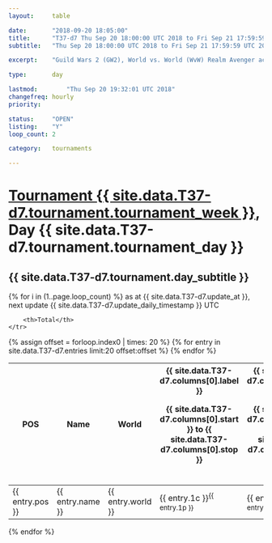 ```yaml
---
layout: 	table

date: 		"2018-09-20 18:05:00"
title: 		"T37-d7 Thu Sep 20 18:00:00 UTC 2018 to Fri Sep 21 17:59:59 UTC 2018"
subtitle: 	"Thu Sep 20 18:00:00 UTC 2018 to Fri Sep 21 17:59:59 UTC 2018"

excerpt:    "Guild Wars 2 (GW2), World vs. World (WvW) Realm Avenger achivement Tournament. \"Every Kill Counts\""

type:       day

lastmod: 		"Thu Sep 20 19:32:01 UTC 2018"
changefreq: hourly
priority:   

status:     "OPEN"
listing:    "Y"
loop_count: 2

category: 	tournaments

---
```

<div class="table_header">
    <h1><a href="{{ site.data.T37-d7.tournament.week_url }}">Tournament {{ site.data.T37-d7.tournament.tournament_week }}</a>, Day {{ site.data.T37-d7.tournament.tournament_day }}</h1>
    <h2>{{ site.data.T37-d7.tournament.day_subtitle }}</h2> 
</div>

{% for i in (1..page.loop_count) %}
<span class="table_nextupdate">as at {{ site.data.T37-d7.update_at }}, next update {{ site.data.T37-d7.update_daily_timestamp }} UTC</span> 
<table class="day_table">
  <colgroup>
    <col style="width:18px">
    <col style="width:55px">
    <col style="width:55px">
    <col style="width:12px">
    <col style="width:12px">
    <col style="width:12px">
    <col style="width:12px">
    <col style="width:12px">
    <col style="width:12px">
    <col style="width:12px">
    <col style="width:12px">
    <col style="width:12px">
    <col style="width:12px">
    <col style="width:12px">
    <col style="width:12px">
    <col style="width:12px">
    <col style="width:12px">
    <col style="width:12px">
    <col style="width:12px">
    <col style="width:12px">
    <col style="width:12px">
    <col style="width:12px">
    <col style="width:12px">
    <col style="width:12px">
    <col style="width:12px">
    <col style="width:12px">
    <col style="width:12px">
    <col style="width:18px">
  </colgroup>  
  <thead>
    <tr>
        <th>POS</th>
        <th class="AlignLeft">Name</th>
        <th class="AlignLeft">World</th>

<th><div class="label">{{ site.data.T37-d7.columns[0].label }}<p class="onhover">{{ site.data.T37-d7.columns[0].start }} to {{ site.data.T37-d7.columns[0].stop }}</p></div>​</th>
<th><div class="label">{{ site.data.T37-d7.columns[1].label }}<p class="onhover">{{ site.data.T37-d7.columns[1].start }} to {{ site.data.T37-d7.columns[1].stop }}</p></div>​</th>
<th><div class="label">{{ site.data.T37-d7.columns[2].label }}<p class="onhover">{{ site.data.T37-d7.columns[2].start }} to {{ site.data.T37-d7.columns[2].stop }}</p></div>​</th>
<th><div class="label">{{ site.data.T37-d7.columns[3].label }}<p class="onhover">{{ site.data.T37-d7.columns[3].start }} to {{ site.data.T37-d7.columns[3].stop }}</p></div>​</th>
<th><div class="label">{{ site.data.T37-d7.columns[4].label }}<p class="onhover">{{ site.data.T37-d7.columns[4].start }} to {{ site.data.T37-d7.columns[4].stop }}</p></div>​</th>
<th><div class="label">{{ site.data.T37-d7.columns[5].label }}<p class="onhover">{{ site.data.T37-d7.columns[5].start }} to {{ site.data.T37-d7.columns[5].stop }}</p></div>​</th>
<th><div class="label">{{ site.data.T37-d7.columns[6].label }}<p class="onhover">{{ site.data.T37-d7.columns[6].start }} to {{ site.data.T37-d7.columns[6].stop }}</p></div>​</th>
<th><div class="label">{{ site.data.T37-d7.columns[7].label }}<p class="onhover">{{ site.data.T37-d7.columns[7].start }} to {{ site.data.T37-d7.columns[7].stop }}</p></div>​</th>
<th><div class="label">{{ site.data.T37-d7.columns[8].label }}<p class="onhover">{{ site.data.T37-d7.columns[8].start }} to {{ site.data.T37-d7.columns[8].stop }}</p></div>​</th>
<th><div class="label">{{ site.data.T37-d7.columns[9].label }}<p class="onhover">{{ site.data.T37-d7.columns[9].start }} to {{ site.data.T37-d7.columns[9].stop }}</p></div>​</th>
<th><div class="label">{{ site.data.T37-d7.columns[10].label }}<p class="onhover">{{ site.data.T37-d7.columns[10].start }} to {{ site.data.T37-d7.columns[10].stop }}</p></div>​</th>

<th><div class="label">{{ site.data.T37-d7.columns[11].label }}<p class="onhover">{{ site.data.T37-d7.columns[11].start }} to {{ site.data.T37-d7.columns[11].stop }}</p></div>​</th>
<th><div class="label">{{ site.data.T37-d7.columns[12].label }}<p class="onhover">{{ site.data.T37-d7.columns[12].start }} to {{ site.data.T37-d7.columns[12].stop }}</p></div>​</th>
<th><div class="label">{{ site.data.T37-d7.columns[13].label }}<p class="onhover">{{ site.data.T37-d7.columns[13].start }} to {{ site.data.T37-d7.columns[13].stop }}</p></div>​</th>
<th><div class="label">{{ site.data.T37-d7.columns[14].label }}<p class="onhover">{{ site.data.T37-d7.columns[14].start }} to {{ site.data.T37-d7.columns[14].stop }}</p></div>​</th>
<th><div class="label">{{ site.data.T37-d7.columns[15].label }}<p class="onhover">{{ site.data.T37-d7.columns[15].start }} to {{ site.data.T37-d7.columns[15].stop }}</p></div>​</th>
<th><div class="label">{{ site.data.T37-d7.columns[16].label }}<p class="onhover">{{ site.data.T37-d7.columns[16].start }} to {{ site.data.T37-d7.columns[16].stop }}</p></div>​</th>
<th><div class="label">{{ site.data.T37-d7.columns[17].label }}<p class="onhover">{{ site.data.T37-d7.columns[17].start }} to {{ site.data.T37-d7.columns[17].stop }}</p></div>​</th>
<th><div class="label">{{ site.data.T37-d7.columns[18].label }}<p class="onhover">{{ site.data.T37-d7.columns[18].start }} to {{ site.data.T37-d7.columns[18].stop }}</p></div>​</th>
<th><div class="label">{{ site.data.T37-d7.columns[19].label }}<p class="onhover">{{ site.data.T37-d7.columns[19].start }} to {{ site.data.T37-d7.columns[19].stop }}</p></div>​</th>
<th><div class="label">{{ site.data.T37-d7.columns[20].label }}<p class="onhover">{{ site.data.T37-d7.columns[20].start }} to {{ site.data.T37-d7.columns[20].stop }}</p></div>​</th>

<th><div class="label">{{ site.data.T37-d7.columns[21].label }}<p class="onhover">{{ site.data.T37-d7.columns[21].start }} to {{ site.data.T37-d7.columns[21].stop }}</p></div>​</th>
<th><div class="label">{{ site.data.T37-d7.columns[22].label }}<p class="onhover">{{ site.data.T37-d7.columns[22].start }} to {{ site.data.T37-d7.columns[22].stop }}</p></div>​</th>
<th><div class="label">{{ site.data.T37-d7.columns[23].label }}<p class="onhover">{{ site.data.T37-d7.columns[23].start }} to {{ site.data.T37-d7.columns[23].stop }}</p></div>​</th>

        <th>Total</th>
    </tr>
  </thead>
  {% assign offset = forloop.index0 | times: 20 %}
<tbody>
{% for entry in site.data.T37-d7.entries limit:20 offset:offset %}
  <tr>
    <td class="pl{{ entry.pos }}">{{ entry.pos }}</td>
    <td class="AlignLeft">{{ entry.name }}</td>
    <td class="AlignLeft">{{ entry.world }}</td>
    <td class="pl{{ entry.1p }}">{{ entry.1c }}<sup>{{ entry.1p }}</sup></td>
    <td class="pl{{ entry.2p }}">{{ entry.2c }}<sup>{{ entry.2p }}</sup></td>
    <td class="pl{{ entry.3p }}">{{ entry.3c }}<sup>{{ entry.3p }}</sup></td>
    <td class="pl{{ entry.4p }}">{{ entry.4c }}<sup>{{ entry.4p }}</sup></td>
    <td class="pl{{ entry.5p }}">{{ entry.5c }}<sup>{{ entry.5p }}</sup></td>
    <td class="pl{{ entry.6p }}">{{ entry.6c }}<sup>{{ entry.6p }}</sup></td>
    <td class="pl{{ entry.7p }}">{{ entry.7c }}<sup>{{ entry.7p }}</sup></td>
    <td class="pl{{ entry.8p }}">{{ entry.8c }}<sup>{{ entry.8p }}</sup></td>
    <td class="pl{{ entry.9p }}">{{ entry.9c }}<sup>{{ entry.9p }}</sup></td>
    <td class="pl{{ entry.10p }}">{{ entry.10c }}<sup>{{ entry.10p }}</sup></td>
    <td class="pl{{ entry.11p }}">{{ entry.11c }}<sup>{{ entry.11p }}</sup></td>
    <td class="pl{{ entry.12p }}">{{ entry.12c }}<sup>{{ entry.12p }}</sup></td>
    <td class="pl{{ entry.13p }}">{{ entry.13c }}<sup>{{ entry.13p }}</sup></td>
    <td class="pl{{ entry.14p }}">{{ entry.14c }}<sup>{{ entry.14p }}</sup></td>
    <td class="pl{{ entry.15p }}">{{ entry.15c }}<sup>{{ entry.15p }}</sup></td>
    <td class="pl{{ entry.16p }}">{{ entry.16c }}<sup>{{ entry.16p }}</sup></td>
    <td class="pl{{ entry.17p }}">{{ entry.17c }}<sup>{{ entry.17p }}</sup></td>
    <td class="pl{{ entry.18p }}">{{ entry.18c }}<sup>{{ entry.18p }}</sup></td>
    <td class="pl{{ entry.19p }}">{{ entry.19c }}<sup>{{ entry.19p }}</sup></td>
    <td class="pl{{ entry.20p }}">{{ entry.20c }}<sup>{{ entry.20p }}</sup></td>
    <td class="pl{{ entry.21p }}">{{ entry.21c }}<sup>{{ entry.21p }}</sup></td>
    <td class="pl{{ entry.22p }}">{{ entry.22c }}<sup>{{ entry.22p }}</sup></td>
    <td class="pl{{ entry.23p }}">{{ entry.23c }}<sup>{{ entry.23p }}</sup></td>
    <td class="pl{{ entry.24p }}">{{ entry.24c }}<sup>{{ entry.24p }}</sup></td>
    <td>{{ entry.total }}</td>
  </tr>
{% endfor %}  
</tbody>
</table>
<div class="leaderboard"></div>
{% endfor %}

<div class="commentary">
</div>



